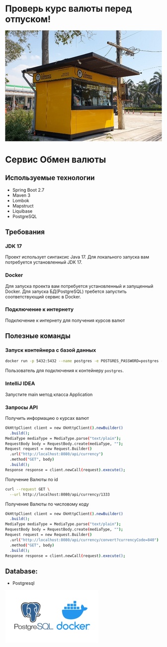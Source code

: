 # Проверь курс валюты перед отпуском!
![image](./image/3.jpg )
# Сервис Обмен валюты
## Используемые технологии

- Spring Boot 2.7
- Maven 3
- Lombok
- Mapstruct
- Liquibase
- PostgreSQL

## Требования

### JDK 17

Проект использует синтаксис Java 17. Для локального запуска вам потребуется
установленный JDK 17.

### Docker
Для запуска проекта вам потребуется установленный и запущенный Docker.
Для запуска БД(PostgreSQL) требется запустить соответствующий сервис в Docker.

### Подключение к интернету

Подключение к интернету для получения курсов валют

## Полезные команды

### Запуск контейнера с базой данных

```bash
docker run -p 5432:5432 --name postgres -e POSTGRES_PASSWORD=postgres -d postgres
```

Пользователь для подключения к контейнеру `postgres`.

### IntelliJ IDEA

Запустите main метод класса Application

### Запросы API

Получить информацию о курсах валют

```bash
OkHttpClient client = new OkHttpClient().newBuilder()
  .build();
MediaType mediaType = MediaType.parse("text/plain");
RequestBody body = RequestBody.create(mediaType, "");
Request request = new Request.Builder()
  .url("http://localhost:8080/api/currency")
  .method("GET", body)
  .build();
Response response = client.newCall(request).execute();
```

Получение Валюты по id

```bash
curl --request GET \
  --url http://localhost:8080/api/currency/1333
```

Получение Валюты  по числовому коду

```bash
OkHttpClient client = new OkHttpClient().newBuilder()
  .build();
MediaType mediaType = MediaType.parse("text/plain");
RequestBody body = RequestBody.create(mediaType, "");
Request request = new Request.Builder()
  .url("http://localhost:8080/api/currency/convert?currencyCode=840")
  .method("GET", body)
  .build();
Response response = client.newCall(request).execute();
```


## Database:
- Postgresql


![image](./image/1.png )
